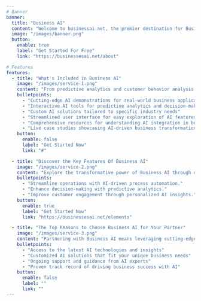 ```yaml
---
# Banner
banner:
  title: "Business AI"
  content: "Welcome to businessai.net, the premier destination for Business AI demonstrations. Our platform is meticulously designed to showcase cutting-edge artificial intelligence solutions tailored for the business world."
  image: "/images/banner.png"
  button:
    enable: true
    label: "Get Started For Free"
    link: "https://businessesai.net/about"

# Features
features:
  - title: "What's Included in Business AI"
    image: "/images/service-1.png"
    content: "From predictive analytics and customer behavior analysis to automated decision-making and operational efficiency improvements, our demonstrations cover a wide range of applications that AI can offer to modern businesses."
    bulletpoints:
      - "Cutting-edge AI demonstrations for real-world business applications"
      - "Interactive AI tools for predictive analytics and decision-making"
      - "Custom AI solutions tailored to specific industry needs"
      - "Streamlined user interface for easy exploration of AI features"
      - "Comprehensive resources for understanding AI integration in business"
      - "Live case studies showcasing AI-driven business transformations"
    button:
      enable: false
      label: "Get Started Now"
      link: "#"

  - title: "Discover the Key Features Of Business AI"
    image: "/images/service-2.png"
    content: "Explore the transformative power of Business AI through our platform, designed to demystify the complexities of AI technology for practical business applications. Experience firsthand how our AI tools and solutions can drive efficiency, innovation, and growth for businesses across various industries."
    bulletpoints:
      - "Streamline operations with AI-driven process automation."
      - "Enhance decision-making with predictive analytics."
      - "Improve customer engagement through personalized AI insights."
    button:
      enable: true
      label: "Get Started Now"
      link: "https://businessesai.net/elements"

  - title: "The Top Reasons to Choose Business AI for Your Partner"
    image: "/images/service-3.png"
    content: "Partnering with Business AI means leveraging cutting-edge technology to redefine your business landscape, where innovation meets practicality for unparalleled competitive advantage."
    bulletpoints:
      - "Access to the latest AI technologies and insights"
      - "Customized AI solutions that fit your unique business needs"
      - "Ongoing support and guidance from AI experts"
      - "Proven track record of driving business success with AI"
    button:
      enable: false
      label: ""
      link: ""
---
```

